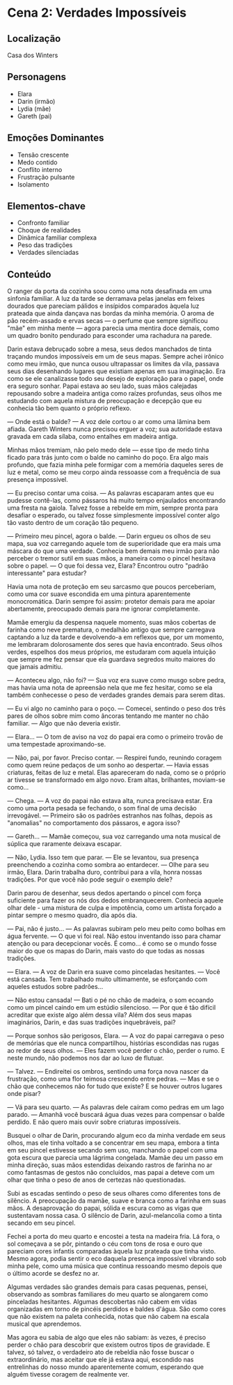 # Cena 2: Verdades Impossíveis

## Localização
Casa dos Winters

## Personagens
- Elara
- Darin (irmão)
- Lydia (mãe)
- Gareth (pai)

## Emoções Dominantes
- Tensão crescente
- Medo contido
- Conflito interno
- Frustração pulsante
- Isolamento

## Elementos-chave
- Confronto familiar
- Choque de realidades
- Dinâmica familiar complexa
- Peso das tradições
- Verdades silenciadas

## Conteúdo

O ranger da porta da cozinha soou como uma nota desafinada em uma sinfonia familiar. A luz da tarde se derramava pelas janelas em feixes dourados que pareciam pálidos e insípidos comparados àquela luz prateada que ainda dançava nas bordas da minha memória. O aroma de pão recém-assado e ervas secas — o perfume que sempre significou "mãe" em minha mente — agora parecia uma mentira doce demais, como um quadro bonito pendurado para esconder uma rachadura na parede.

Darin estava debruçado sobre a mesa, seus dedos manchados de tinta traçando mundos impossíveis em um de seus mapas. Sempre achei irônico como meu irmão, que nunca ousou ultrapassar os limites da vila, passava seus dias desenhando lugares que existiam apenas em sua imaginação. Era como se ele canalizasse todo seu desejo de exploração para o papel, onde era seguro sonhar. Papai estava ao seu lado, suas mãos calejadas repousando sobre a madeira antiga como raízes profundas, seus olhos me estudando com aquela mistura de preocupação e decepção que eu conhecia tão bem quanto o próprio reflexo.

— Onde está o balde? — A voz dele cortou o ar como uma lâmina bem afiada. Gareth Winters nunca precisou erguer a voz; sua autoridade estava gravada em cada sílaba, como entalhes em madeira antiga.

Minhas mãos tremiam, não pelo medo dele — esse tipo de medo tinha ficado para trás junto com o balde no caminho do poço. Era algo mais profundo, que fazia minha pele formigar com a memória daqueles seres de luz e metal, como se meu corpo ainda ressoasse com a frequência de sua presença impossível.

— Eu preciso contar uma coisa. — As palavras escaparam antes que eu pudesse contê-las, como pássaros há muito tempo enjaulados encontrando uma fresta na gaiola. Talvez fosse a rebelde em mim, sempre pronta para desafiar o esperado, ou talvez fosse simplesmente impossível conter algo tão vasto dentro de um coração tão pequeno.

— Primeiro meu pincel, agora o balde. — Darin ergueu os olhos de seu mapa, sua voz carregando aquele tom de superioridade que era mais uma máscara do que uma verdade. Conhecia bem demais meu irmão para não perceber o tremor sutil em suas mãos, a maneira como o pincel hesitava sobre o papel. — O que foi dessa vez, Elara? Encontrou outro "padrão interessante" para estudar?

Havia uma nota de proteção em seu sarcasmo que poucos perceberiam, como uma cor suave escondida em uma pintura aparentemente monocromática. Darin sempre foi assim: protetor demais para me apoiar abertamente, preocupado demais para me ignorar completamente.

Mamãe emergiu da despensa naquele momento, suas mãos cobertas de farinha como neve prematura, o medalhão antigo que sempre carregava captando a luz da tarde e devolvendo-a em reflexos que, por um momento, me lembraram dolorosamente dos seres que havia encontrado. Seus olhos verdes, espelhos dos meus próprios, me estudaram com aquela intuição que sempre me fez pensar que ela guardava segredos muito maiores do que jamais admitiu.

— Aconteceu algo, não foi? — Sua voz era suave como musgo sobre pedra, mas havia uma nota de apreensão nela que me fez hesitar, como se ela também conhecesse o peso de verdades grandes demais para serem ditas.

— Eu vi algo no caminho para o poço. — Comecei, sentindo o peso dos três pares de olhos sobre mim como âncoras tentando me manter no chão familiar. — Algo que não deveria existir.

— Elara... — O tom de aviso na voz do papai era como o primeiro trovão de uma tempestade aproximando-se.

— Não, pai, por favor. Preciso contar. — Respirei fundo, reunindo coragem como quem reúne pedaços de um sonho ao despertar. — Havia essas criaturas, feitas de luz e metal. Elas apareceram do nada, como se o próprio ar tivesse se transformado em algo novo. Eram altas, brilhantes, moviam-se como...

— Chega. — A voz do papai não estava alta, nunca precisava estar. Era como uma porta pesada se fechando, o som final de uma decisão irrevogável. — Primeiro são os padrões estranhos nas folhas, depois as "anomalias" no comportamento dos pássaros, e agora isso?

— Gareth... — Mamãe começou, sua voz carregando uma nota musical de súplica que raramente deixava escapar.

— Não, Lydia. Isso tem que parar. — Ele se levantou, sua presença preenchendo a cozinha como sombra ao entardecer. — Olhe para seu irmão, Elara. Darin trabalha duro, contribui para a vila, honra nossas tradições. Por que você não pode seguir o exemplo dele?

Darin parou de desenhar, seus dedos apertando o pincel com força suficiente para fazer os nós dos dedos embranquecerem. Conhecia aquele olhar dele - uma mistura de culpa e impotência, como um artista forçado a pintar sempre o mesmo quadro, dia após dia.

— Pai, não é justo... — As palavras subiram pelo meu peito como bolhas em água fervente. — O que vi foi real. Não estou inventando isso para chamar atenção ou para decepcionar vocês. É como... é como se o mundo fosse maior do que os mapas do Darin, mais vasto do que todas as nossas tradições.

— Elara. — A voz de Darin era suave como pinceladas hesitantes. — Você está cansada. Tem trabalhado muito ultimamente, se esforçando com aqueles estudos sobre padrões...

— Não estou cansada! — Bati o pé no chão de madeira, o som ecoando como um pincel caindo em um estúdio silencioso. — Por que é tão difícil acreditar que existe algo além dessa vila? Além dos seus mapas imaginários, Darin, e das suas tradições inquebráveis, pai?

— Porque sonhos são perigosos, Elara. — A voz do papai carregava o peso de memórias que ele nunca compartilhou, histórias escondidas nas rugas ao redor de seus olhos. — Eles fazem você perder o chão, perder o rumo. E neste mundo, não podemos nos dar ao luxo de flutuar.

— Talvez. — Endireitei os ombros, sentindo uma força nova nascer da frustração, como uma flor teimosa crescendo entre pedras. — Mas e se o chão que conhecemos não for tudo que existe? E se houver outros lugares onde pisar?

— Vá para seu quarto. — As palavras dele caíram como pedras em um lago parado. — Amanhã você buscará água duas vezes para compensar o balde perdido. E não quero mais ouvir sobre criaturas impossíveis.

Busquei o olhar de Darin, procurando algum eco da minha verdade em seus olhos, mas ele tinha voltado a se concentrar em seu mapa, embora a tinta em seu pincel estivesse secando sem uso, manchando o papel com uma gota escura que parecia uma lágrima congelada. Mamãe deu um passo em minha direção, suas mãos estendidas deixando rastros de farinha no ar como fantasmas de gestos não concluídos, mas papai a deteve com um olhar que tinha o peso de anos de certezas não questionadas.

Subi as escadas sentindo o peso de seus olhares como diferentes tons de silêncio. A preocupação da mamãe, suave e branca como a farinha em suas mãos. A desaprovação do papai, sólida e escura como as vigas que sustentavam nossa casa. O silêncio de Darin, azul-melancolia como a tinta secando em seu pincel.

Fechei a porta do meu quarto e encostei a testa na madeira fria. Lá fora, o sol começava a se pôr, pintando o céu com tons de rosa e ouro que pareciam cores infantis comparadas àquela luz prateada que tinha visto. Mesmo agora, podia sentir o eco daquela presença impossível vibrando sob minha pele, como uma música que continua ressoando mesmo depois que o último acorde se desfez no ar.

Algumas verdades são grandes demais para casas pequenas, pensei, observando as sombras familiares do meu quarto se alongarem como pinceladas hesitantes. Algumas descobertas não cabem em vidas organizadas em torno de pincéis perdidos e baldes d'água. São como cores que não existem na paleta conhecida, notas que não cabem na escala musical que aprendemos.

Mas agora eu sabia de algo que eles não sabiam: às vezes, é preciso perder o chão para descobrir que existem outros tipos de gravidade. E talvez, só talvez, o verdadeiro ato de rebeldia não fosse buscar o extraordinário, mas aceitar que ele já estava aqui, escondido nas entrelinhas do nosso mundo aparentemente comum, esperando que alguém tivesse coragem de realmente ver.